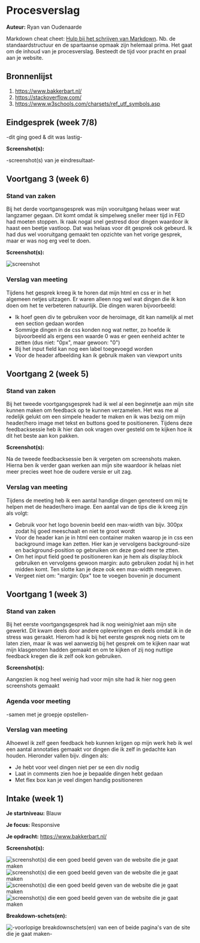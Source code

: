 # Procesverslag
**Auteur:** Ryan van Oudenaarde

Markdown cheat cheet: [Hulp bij het schrijven van Markdown](https://github.com/adam-p/markdown-here/wiki/Markdown-Cheatsheet). Nb. de standaardstructuur en de spartaanse opmaak zijn helemaal prima. Het gaat om de inhoud van je procesverslag. Besteedt de tijd voor pracht en praal aan je website.



## Bronnenlijst
1. https://www.bakkerbart.nl/
2. https://stackoverflow.com/
3. https://www.w3schools.com/charsets/ref_utf_symbols.asp



## Eindgesprek (week 7/8)

-dit ging goed & dit was lastig-

**Screenshot(s):**


-screenshot(s) van je eindresultaat-



## Voortgang 3 (week 6)

### Stand van zaken

Bij het derde voortgansgesprek was mijn vooruitgang helaas weer wat langzamer gegaan. Dit komt omdat ik simpelweg sneller meer tijd in FED had moeten stoppen. Ik raak nogal snel gestresd door dingen waardoor ik haast een beetje vastloop. Dat was helaas voor dit gesprek ook gebeurd. Ik had dus wel vooruitgang gemaakt ten opzichte van het vorige gesprek, maar er was nog erg veel te doen.

**Screenshot(s):**

![screenshot](images/voortgang3.jpg)


### Verslag van meeting

Tijdens het gesprek kreeg ik te horen dat mijn html en css er in het algemeen netjes uitzagen. Er waren alleen nog wel wat dingen die ik kon doen om het te verbeteren natuurlijk. Die dingen waren bijvoorbeeld:
* Ik hoef geen div te gebruiken voor de heroimage, dit kan namelijk al met een section gedaan worden
* Sommige dingen in de css konden nog wat netter, zo hoefde ik bijvoorbeeld als ergens een waarde 0 was er geen eenheid achter te zetten (dus niet: "0px", maar gewoon: "0")
* Bij het input field kan nog een label toegevoegd worden
* Voor de header afbeelding kan ik gebruik maken van viewport units



## Voortgang 2 (week 5)

### Stand van zaken

Bij het tweede voortgangsgesprek had ik wel al een beginnetje aan mijn site kunnen maken om feedback op te kunnen verzamelen. Het was me al redelijk gelukt om een simpele
header te maken en ik was bezig om mijn header/hero image met tekst en buttons goed te positioneren. Tijdens deze feedbacksessie heb ik hier dan ook vragen over gesteld om te kijken hoe ik dit het beste aan kon pakken.

**Screenshot(s):**

Na de tweede feedbacksessie ben ik vergeten om screenshots maken. Hierna ben ik verder gaan werken aan mijn site waardoor ik helaas niet meer precies weet hoe de oudere versie er uit zag.


### Verslag van meeting

Tijdens de meeting heb ik een aantal handige dingen genoteerd om mij te helpen met de header/hero image. Een aantal van de tips die ik kreeg zijn als volgt:
* Gebruik voor het logo bovenin beeld een max-width van bijv. 300px zodat hij goed meeschaalt en niet te groot wordt
* Voor de header kan je in html een container maken waarop je in css een background image kan zetten. Hier kan je vervolgens background-size en background-position op gebruiken om deze goed neer te ztten.
* Om het input field goed te positioneren kan je hem als display:block gebruiken en vervolgens gewoon margin: auto gebruiken zodat hij in het midden komt. Ten slotte kan je deze ook een max-width meegeven.
* Vergeet niet om: "margin: 0px" toe te voegen bovenin je document




## Voortgang 1 (week 3)

### Stand van zaken

Bij het eerste voortgangsgesprek had ik nog weinig/niet aan mijn site gewerkt.
Dit kwam deels door andere opleveringen en deels omdat ik in de stress was geraakt.
Hierom had ik bij het eerste gesprek nog niets om te laten zien, maar ik was wel aanwezig bij het gesprek om te kijken naar wat mijn klasgenoten hadden gemaakt en om te kijken of zij nog nuttige feedback kregen die ik zelf ook kon gebruiken.

**Screenshot(s):**

Aangezien ik nog heel weinig had voor mijn site had ik hier nog geen screenshots gemaakt

### Agenda voor meeting

-samen met je groepje opstellen-

### Verslag van meeting

Alhoewel ik zelf geen feedback heb kunnen krijgen op mijn werk heb ik wel een aantal annotaties gemaakt vor dingen die ik zelf in gedachte kan houden. Hieronder vallen bijv. dingen als:
* Je hebt voor veel dingen niet per se een div nodig
* Laat in comments zien hoe je bepaalde dingen hebt gedaan
* Met flex box kan je veel dingen handig positioneren



## Intake (week 1)

**Je startniveau:** Blauw

**Je focus:** Responsive

**Je opdracht:** https://www.bakkerbart.nl/

**Screenshot(s):** 

![screenshot(s) die een goed beeld geven van de website die je gaat maken](images/bakkerbart1.jpg)
![screenshot(s) die een goed beeld geven van de website die je gaat maken](images/bakkerbart2.jpg)
![screenshot(s) die een goed beeld geven van de website die je gaat maken](images/bakkerbart3.jpg)
![screenshot(s) die een goed beeld geven van de website die je gaat maken](images/bakkerbart4.jpg)

**Breakdown-schets(en):**

![-voorlopige breakdownschets(en) van een of beide pagina's van de site die je gaat maken-](images/bakkerbartbreakdownschets.png)

